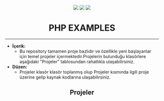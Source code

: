 <div align= "center">
<img  src="https://skillicons.dev/icons?i=php" /> <img  src="https://skillicons.dev/icons?i=html" /> <img  src="https://skillicons.dev/icons?i=css" /> 
<h1>PHP EXAMPLES</h1>
</div>

<hr/>

- <b> İçerik: </b>
  - Bu repository tamamen proje bazlıdır ve özellikle yeni başlayanlar için temel projeler içermektedir.Projelerin bulunduğu klasörlere aşağıdaki "Projeler" tablosundan  rahatlıkla ulaşabilirsiniz.
- <b> Düzen: </b>
  - Projeler klasör klasör toplanmış olup Projeler kısmında ilgili proje üzerine gelip kaynak kodlarına ulaşabilirsiniz.

<h2 align="center"> Projeler </h2>
